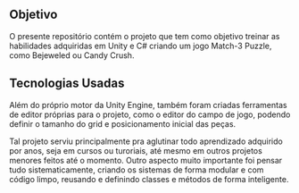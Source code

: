 ## Objetivo
O presente repositório contém o projeto que tem como objetivo treinar as habilidades adquiridas em Unity e C# criando um jogo Match-3 Puzzle, como Bejeweled ou Candy Crush.

## Tecnologias Usadas
Além do próprio motor da Unity Engine, também foram criadas ferramentas de editor próprias para o projeto, como o editor do campo de jogo, podendo definir o tamanho do grid e posicionamento inicial das peças.

Tal projeto serviu principalmente pra aglutinar todo aprendizado adquirido por anos, seja em cursos ou turoriais, até mesmo em outros projetos menores feitos até o momento.
Outro aspecto muito importante foi pensar tudo sistematicamente, criando os sistemas de forma modular e com código limpo, reusando e definindo classes e métodos de forma inteligente.
